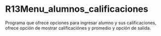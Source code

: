 # R13Menu_alumnos_calificaciones

Programa que ofrece opciones para ingresar alumno y sus calificaciones, ofrece opción de mostrar calificaciónes y promedio y opción de salida.

